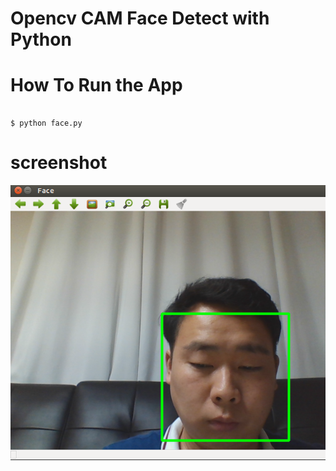 # Opencv CAM Face Detect with Python


# How To Run the App
<pre><code>
$ python face.py
</code></pre>


# screenshot
![](./img/screenshot.png)
